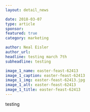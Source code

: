 ```yaml
---
layout: detail_news

date: 2018-03-07
type: article
sponsor:
featured: true
category: marketing        

author: Neal Eisler
author_url: 
headline: testing march 7th
subheadline: testing

image_1_name: easter-feast-62413
image_1_caption: easter-feast-62413
image_1_img: easter-feast-62413.jpg
image_1_alt: easter-feast-62413
image_1_title: easter-feast-62413
---
```

 <p>testing</p><!--more-->